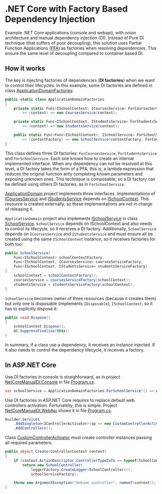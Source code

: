 # .NET Core with Factory Based Dependency Injection
Example .NET Core applications (console and webapi), with onion architecture and manual dependency injection (DI). Instead of Pure DI technique (that suffers of poor decoupling), this solution uses Partial Function Applications ([PFA](https://en.wikipedia.org/wiki/Partial_application)) as factories when resolving dependencies. This ensure the same level of decoupling compared to container based DI.

## How it works
The key is injecting factories of dependencies (**DI factories**) when we want to control their lifecycles. In this example, some DI factories are defined in class [ApplicationDomainFactories](src/ApplicationDomain/ApplicationDomainFactories.cs):

```C#
public static class ApplicationDomainFactories
{
    private static Func<ISchoolContext, ICoursesService> ForCoursesService
        => (context) => new CoursesService(context);

    private static Func<ISchoolContext, IStudentsService> ForStudentsService
        => (context) => new StudentsService(context);

    public static Func<Func<ISchoolContext>, ISchoolService> ForSchoolService
        => (contextFactory) => new SchoolService(contextFactory, ForCoursesService, ForStudentsService);
}
```

This class defines three DI factories: `ForCoursesService`, `ForStudentsService` and `ForSchoolService`. Each one knows how to create an internal implemented interface. When any dependency can not be resolved at this level, a DI factory takes the form of a PFA, this is, a lambda expression that reduces the original function arity completing known parameters and exposing unknown ones. This technique is composable, so a DI factory can be defined using others DI factories, as in `ForSchoolService`.
 
[ApplicationDomain](src/ApplicationDomain) project implements three interfaces. Implementations of [ICoursesService](src/ApplicationDomain/ICoursesService.cs) and [IStudentsService](src/ApplicationDomain/IStudentsService.cs) depends on [ISchoolContext](src/ApplicationDomain.Repositories/ISchoolContext.cs). This resource is created externally, so these implementations are not in charge of releasing it.

`ApplicationDomain` project also implements [ISchoolService](src/ApplicationDomain/ISchoolService.cs) in class [SchoolService](src/ApplicationDomain/SchoolService.cs). `SchoolService` depends on ISchoolContext and also needs to control its lifecycle, so it receives a DI factory. Additionally, `SchoolService` depends on `ICoursesService` and `IStudentsService` and must ensure all be created using the same `ISchoolContext` instance, so it receives factories for both too:

```C#
public SchoolService(
    Func<ISchoolContext> schoolContextFactory,
    Func<ISchoolContext, ICoursesService> coursesServiceFactory,
    Func<ISchoolContext, IStudentsService> studentsServiceFactory)
{
    schoolContext = schoolContextFactory();
    coursesService = coursesServiceFactory(schoolContext);
    studentsService = studentsServiceFactory(schoolContext);
}
```

`SchoolService` becomes owner of three resources (because it creates them) but only one is disposable (implements `IDisposable`), `ISchoolContext`, so it has to explicitly dispose it:

```C#
public void Dispose()
{
    schoolContext.Dispose();
    GC.SuppressFinalize(this);
}
```

In summary, if a class use a dependency, it receives an instance injected. If it also needs to control the dependency lifecycle, it receives a factory.

## In ASP.NET Core
Use DI factories in console is straighforward, as in project [NetCoreManualDI.Console](src/Presentation.Console) in file [Program.cs](src/Presentation.Console/Program.cs):

```C#
var schoolService = ApplicationDomainFactories.ForSchoolService(() => new SchoolContext(connectionString, true));
```

Use DI factories in ASP.NET Core requires to replace default web controllers activation. Fortunatelly, this is simple. Project [NetCoreManualDI.WebApi](src/Presentation.WebApi) shows it in file [Program.cs](src/Presentation.WebApi/Program.cs):

```C#
builder.Services
    .AddSingleton<IControllerActivator>(sp => new CustomControllerActivator(sp))
    .AddControllers();
```

Class [CustomControllerActivator](src/Presentation.WebApi/CustomControllerActivator.cs) must create controller instances passing all required parameters:

```C#
public object Create(ControllerContext context)
{
    if (context.ActionDescriptor.ControllerTypeInfo == typeof(SchoolController))
        return new SchoolController(
            loggerFactory.CreateLogger<SchoolController>(),
            schoolServiceFactory);

    throw new ArgumentException("Unkown controller", nameof(context));
}
```
